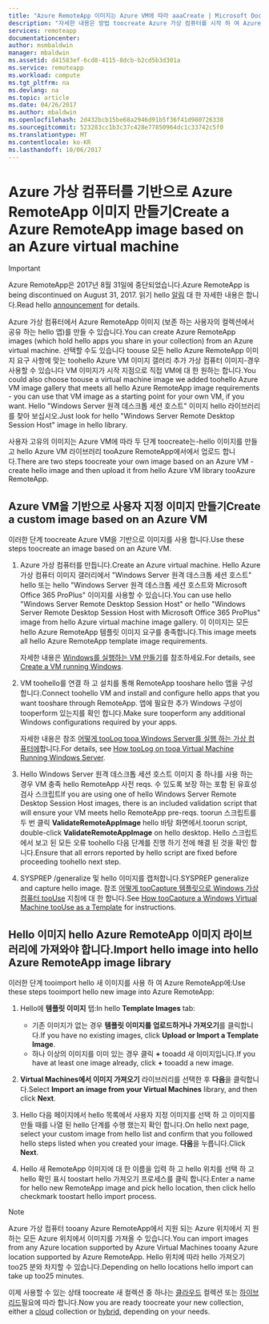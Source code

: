 ```yaml
---
title: "Azure RemoteApp 이미지는 Azure VM에 따라 aaaCreate | Microsoft Docs"
description: "자세한 내용은 방법 toocreate Azure 가상 컴퓨터를 시작 하 여 Azure RemoteApp에 대 한 이미지입니다."
services: remoteapp
documentationcenter: 
author: msmbaldwin
manager: mbaldwin
ms.assetid: d41583ef-6cd8-4115-8dcb-b2cd5b3d301a
ms.service: remoteapp
ms.workload: compute
ms.tgt_pltfrm: na
ms.devlang: na
ms.topic: article
ms.date: 04/26/2017
ms.author: mbaldwin
ms.openlocfilehash: 2d432bcb15be68a2946d91b5f36f41d980726338
ms.sourcegitcommit: 523283cc1b3c37c428e77850964dc1c33742c5f0
ms.translationtype: MT
ms.contentlocale: ko-KR
ms.lasthandoff: 10/06/2017
---
```

# <a name="create-a-azure-remoteapp-image-based-on-an-azure-virtual-machine"></a><span data-ttu-id="cbe21-103">Azure 가상 컴퓨터를 기반으로 Azure RemoteApp 이미지 만들기</span><span class="sxs-lookup"><span data-stu-id="cbe21-103">Create a Azure RemoteApp image based on an Azure virtual machine</span></span>
> [!IMPORTANT]
> <span data-ttu-id="cbe21-104">Azure RemoteApp은 2017년 8월 31일에 중단되었습니다.</span><span class="sxs-lookup"><span data-stu-id="cbe21-104">Azure RemoteApp is being discontinued on August 31, 2017.</span></span> <span data-ttu-id="cbe21-105">읽기 hello [알림](https://go.microsoft.com/fwlink/?linkid=821148) 대 한 자세한 내용은 합니다.</span><span class="sxs-lookup"><span data-stu-id="cbe21-105">Read hello [announcement](https://go.microsoft.com/fwlink/?linkid=821148) for details.</span></span>
> 
> 

<span data-ttu-id="cbe21-106">Azure 가상 컴퓨터에서 Azure RemoteApp 이미지 (보존 하는 사용자의 컬렉션에서 공유 하는 hello 앱)를 만들 수 있습니다.</span><span class="sxs-lookup"><span data-stu-id="cbe21-106">You can create Azure RemoteApp images (which hold hello apps you share in your collection) from an Azure virtual machine.</span></span> <span data-ttu-id="cbe21-107">선택할 수도 있습니다 toouse 모든 hello Azure RemoteApp 이미지 요구 사항에 맞는 toohello Azure VM 이미지 갤러리 추가 가상 컴퓨터 이미지-경우 사용할 수 있습니다 VM 이미지가 시작 지점으로 직접 VM에 대 한 원하는 합니다.</span><span class="sxs-lookup"><span data-stu-id="cbe21-107">You could also choose toouse a virtual machine image we added toohello Azure VM image gallery that meets all hello Azure RemoteApp image requirements - you can use that VM image as a starting point for your own VM, if you want.</span></span> <span data-ttu-id="cbe21-108">Hello "Windows Server 원격 데스크톱 세션 호스트" 이미지 hello 라이브러리를 찾아 보십시오.</span><span class="sxs-lookup"><span data-stu-id="cbe21-108">Just look for hello "Windows Server Remote Desktop Session Host" image in hello library.</span></span>

<span data-ttu-id="cbe21-109">사용자 고유의 이미지는 Azure VM에 따라 두 단계 toocreate는-hello 이미지를 만들고 hello Azure VM 라이브러리 tooAzure RemoteApp에서에서 업로드 합니다.</span><span class="sxs-lookup"><span data-stu-id="cbe21-109">There are two steps toocreate your own image based on an Azure VM - create hello image and then upload it from hello Azure VM library tooAzure RemoteApp.</span></span>

## <a name="create-a-custom-image-based-on-an-azure-vm"></a><span data-ttu-id="cbe21-110">Azure VM을 기반으로 사용자 지정 이미지 만들기</span><span class="sxs-lookup"><span data-stu-id="cbe21-110">Create a custom image based on an Azure VM</span></span>
<span data-ttu-id="cbe21-111">이러한 단계 toocreate Azure VM을 기반으로 이미지를 사용 합니다.</span><span class="sxs-lookup"><span data-stu-id="cbe21-111">Use these steps toocreate an image based on an Azure VM.</span></span>

1. <span data-ttu-id="cbe21-112">Azure 가상 컴퓨터를 만듭니다.</span><span class="sxs-lookup"><span data-stu-id="cbe21-112">Create an Azure virtual machine.</span></span> <span data-ttu-id="cbe21-113">Hello Azure 가상 컴퓨터 이미지 갤러리에서 "Windows Server 원격 데스크톱 세션 호스트" hello 또는 hello "Windows Server 원격 데스크톱 세션 호스트와 Microsoft Office 365 ProPlus" 이미지를 사용할 수 있습니다.</span><span class="sxs-lookup"><span data-stu-id="cbe21-113">You can use hello "Windows Server Remote Desktop Session Host" or hello "Windows Server Remote Desktop Session Host with Microsoft Office 365 ProPlus" image from hello Azure virtual machine image gallery.</span></span> <span data-ttu-id="cbe21-114">이 이미지는 모든 hello Azure RemoteApp 템플릿 이미지 요구를 충족합니다.</span><span class="sxs-lookup"><span data-stu-id="cbe21-114">This image meets all hello Azure RemoteApp template image requirements.</span></span>
   
    <span data-ttu-id="cbe21-115">자세한 내용은 [Windows를 실행하는 VM 만들기](../virtual-machines/virtual-machines-windows-hero-tutorial.md?toc=%2fazure%2fvirtual-machines%2fwindows%2ftoc.json)를 참조하세요.</span><span class="sxs-lookup"><span data-stu-id="cbe21-115">For details, see [Create a VM running Windows](../virtual-machines/virtual-machines-windows-hero-tutorial.md?toc=%2fazure%2fvirtual-machines%2fwindows%2ftoc.json).</span></span>
2. <span data-ttu-id="cbe21-116">VM toohello를 연결 하 고 설치를 통해 RemoteApp tooshare hello 앱을 구성 합니다.</span><span class="sxs-lookup"><span data-stu-id="cbe21-116">Connect toohello VM and install and configure hello apps that you want tooshare through RemoteApp.</span></span> <span data-ttu-id="cbe21-117">앱에 필요한 추가 Windows 구성이 tooperform 있는지를 확인 합니다.</span><span class="sxs-lookup"><span data-stu-id="cbe21-117">Make sure tooperform any additional Windows configurations required by your apps.</span></span>
   
    <span data-ttu-id="cbe21-118">자세한 내용은 참조 [어떻게 tooLog tooa Windows Server를 실행 하는 가상 컴퓨터에](../virtual-machines/windows/classic/connect-logon.md?toc=%2fazure%2fvirtual-machines%2fwindows%2fclassic%2ftoc.json)합니다.</span><span class="sxs-lookup"><span data-stu-id="cbe21-118">For details, see [How tooLog on tooa Virtual Machine Running Windows Server](../virtual-machines/windows/classic/connect-logon.md?toc=%2fazure%2fvirtual-machines%2fwindows%2fclassic%2ftoc.json).</span></span>
3. <span data-ttu-id="cbe21-119">Hello Windows Server 원격 데스크톱 세션 호스트 이미지 중 하나를 사용 하는 경우 VM 충족 hello RemoteApp 사전 reqs. 수 있도록 보장 하는 포함 된 유효성 검사 스크립트</span><span class="sxs-lookup"><span data-stu-id="cbe21-119">If you are using one of hello Windows Server Remote Desktop Session Host images, there is an included validation script that will ensure your VM meets hello RemoteApp pre-reqs.</span></span> <span data-ttu-id="cbe21-120">toorun 스크립트를 두 번 클릭 **ValidateRemoteAppImage** hello 바탕 화면에서.</span><span class="sxs-lookup"><span data-stu-id="cbe21-120">toorun script, double-click **ValidateRemoteAppImage** on hello desktop.</span></span> <span data-ttu-id="cbe21-121">Hello 스크립트에서 보고 된 모든 오류 toohello 다음 단계를 진행 하기 전에 해결 된 것을 확인 합니다.</span><span class="sxs-lookup"><span data-stu-id="cbe21-121">Ensure that all errors reported by hello script are fixed before proceeding toohello next step.</span></span>
4. <span data-ttu-id="cbe21-122">SYSPREP /generalize 및 hello 이미지를 캡처합니다.</span><span class="sxs-lookup"><span data-stu-id="cbe21-122">SYSPREP generalize and capture hello image.</span></span> <span data-ttu-id="cbe21-123">참조 [어떻게 tooCapture 템플릿으로 Windows 가상 컴퓨터 tooUse](../virtual-machines/windows/classic/capture-image.md?toc=%2fazure%2fvirtual-machines%2fwindows%2fclassic%2ftoc.json) 지침에 대 한 합니다.</span><span class="sxs-lookup"><span data-stu-id="cbe21-123">See [How tooCapture a Windows Virtual Machine tooUse as a Template](../virtual-machines/windows/classic/capture-image.md?toc=%2fazure%2fvirtual-machines%2fwindows%2fclassic%2ftoc.json) for instructions.</span></span>

## <a name="import-hello-image-into-hello-azure-remoteapp-image-library"></a><span data-ttu-id="cbe21-124">Hello 이미지 hello Azure RemoteApp 이미지 라이브러리에 가져와야 합니다.</span><span class="sxs-lookup"><span data-stu-id="cbe21-124">Import hello image into hello Azure RemoteApp image library</span></span>
<span data-ttu-id="cbe21-125">이러한 단계 tooimport hello 새 이미지를 사용 하 여 Azure RemoteApp에:</span><span class="sxs-lookup"><span data-stu-id="cbe21-125">Use these steps tooimport hello new image into Azure RemoteApp:</span></span>

1. <span data-ttu-id="cbe21-126">Hello에 **템플릿 이미지** 탭:</span><span class="sxs-lookup"><span data-stu-id="cbe21-126">In hello **Template Images** tab:</span></span>
   
   * <span data-ttu-id="cbe21-127">기존 이미지가 없는 경우 **템플릿 이미지를 업로드하거나 가져오기**를 클릭합니다.</span><span class="sxs-lookup"><span data-stu-id="cbe21-127">If you have no existing images, click **Upload or Import a Template Image**.</span></span>
   * <span data-ttu-id="cbe21-128">하나 이상의 이미지를 이미 있는 경우 클릭  **+**  tooadd 새 이미지입니다.</span><span class="sxs-lookup"><span data-stu-id="cbe21-128">If you have at least one image already, click **+** tooadd a new image.</span></span>
2. <span data-ttu-id="cbe21-129">**Virtual Machines에서 이미지 가져오기** 라이브러리를 선택한 후 **다음**을 클릭합니다.</span><span class="sxs-lookup"><span data-stu-id="cbe21-129">Select **Import an image from your Virtual Machines** library, and then click **Next**.</span></span>
3. <span data-ttu-id="cbe21-130">Hello 다음 페이지에서 hello 목록에서 사용자 지정 이미지를 선택 하 고 이미지를 만들 때를 나열 된 hello 단계를 수행 했는지 확인 합니다.</span><span class="sxs-lookup"><span data-stu-id="cbe21-130">On hello next page, select your custom image from hello list and confirm that you followed hello steps listed when you created your image.</span></span> <span data-ttu-id="cbe21-131">**다음**을 누릅니다.</span><span class="sxs-lookup"><span data-stu-id="cbe21-131">Click **Next**.</span></span>
4. <span data-ttu-id="cbe21-132">Hello 새 RemoteApp 이미지에 대 한 이름을 입력 하 고 hello 위치를 선택 하 고 hello 확인 표시 toostart hello 가져오기 프로세스를 클릭 합니다.</span><span class="sxs-lookup"><span data-stu-id="cbe21-132">Enter a name for hello new RemoteApp image and pick hello location, then click hello checkmark toostart hello import process.</span></span>

> [!NOTE]
> <span data-ttu-id="cbe21-133">Azure 가상 컴퓨터 tooany Azure RemoteApp에서 지원 되는 Azure 위치에서 지 원하는 모든 Azure 위치에서 이미지를 가져올 수 있습니다.</span><span class="sxs-lookup"><span data-stu-id="cbe21-133">You can import images from any Azure location supported by Azure Virtual Machines tooany Azure location supported by Azure RemoteApp.</span></span> <span data-ttu-id="cbe21-134">Hello 위치에 따라 hello 가져오기 too25 분와 차지할 수 있습니다.</span><span class="sxs-lookup"><span data-stu-id="cbe21-134">Depending on hello locations hello import can take up too25 minutes.</span></span>
> 
> 

<span data-ttu-id="cbe21-135">이제 사용할 수 있는 상태 toocreate 새 컬렉션 중 하나는 [클라우드](remoteapp-create-cloud-deployment.md) 컬렉션 또는 [하이브리드](remoteapp-create-hybrid-deployment.md)필요에 따라 합니다.</span><span class="sxs-lookup"><span data-stu-id="cbe21-135">Now you are ready toocreate your new collection, either a [cloud](remoteapp-create-cloud-deployment.md) collection or [hybrid](remoteapp-create-hybrid-deployment.md), depending on your needs.</span></span>

